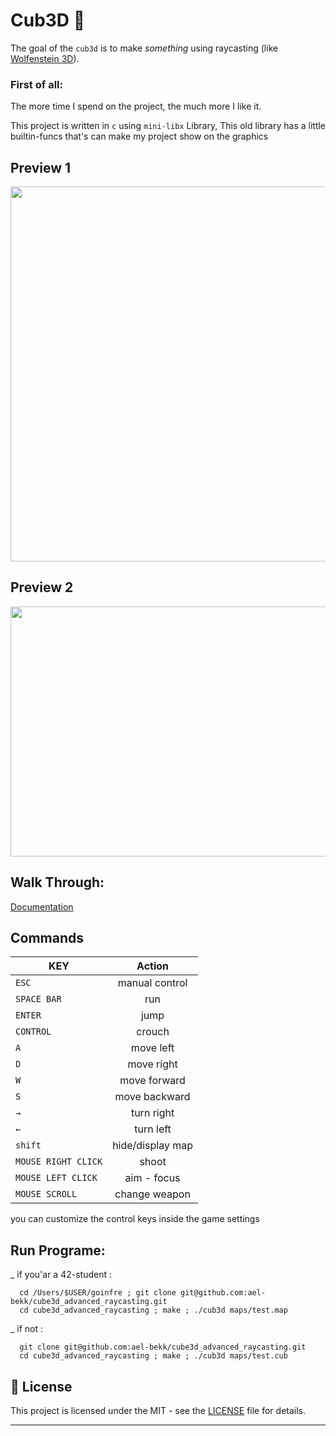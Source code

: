 # Cub3D 👾

The goal of the ``cub3d`` is to make *something* using raycasting (like [Wolfenstein 3D](https://fr.wikipedia.org/wiki/Wolfenstein_3D)).

### First of all:
  The more time I spend on the project, the much more I like it.

This project is written in ``c`` using ``mini-libx`` Library, 
This old library has a little builtin-funcs that's can make my project show on the graphics

## Preview 1
<img src="https://github.com/ael-bekk/cube3d_advanced_raycasting/blob/main/img_srces/Blank%208%20Grids%20Collage.png" width=700 height=600/>

## Preview 2
<a href="https://www.youtube.com/watch?v=fO-BOwalGnk" alt="By ael-bekk">
<img src="https://github.com/ael-bekk/cube3d_advanced_raycasting/blob/main/img_srces/Screen%20Shot%202022-10-19%20at%208.44.20%20PM.png" width=700 height=400/>
</a>


## Walk Through:
  [Documentation](https://github.com/ael-bekk/cube3d_advanced_raycasting/blob/main/note.md)

## Commands

| KEY           | Action        |
| ------------- |:-------------:|
| `ESC`         | manual control     |
| `SPACE BAR`   | run         |
| `ENTER`         | jump |
| `CONTROL`         | crouch |
| `A`           | move left     |
| `D`           | move right    |
| `W`           | move forward  |
| `S`           | move backward |
| `→`           | turn right    |
| `←`           | turn left     |
| `shift`       | hide/display map|
| `MOUSE RIGHT CLICK`           | shoot |
| `MOUSE LEFT CLICK`           | aim - focus|
| `MOUSE SCROLL`      | change weapon |

you can customize the control keys inside the game settings

## Run Programe:

_ if you'ar a 42-student :

```
  cd /Users/$USER/goinfre ; git clone git@github.com:ael-bekk/cube3d_advanced_raycasting.git
  cd cube3d_advanced_raycasting ; make ; ./cub3d maps/test.map
```

_ if not :

```
  git clone git@github.com:ael-bekk/cube3d_advanced_raycasting.git
  cd cube3d_advanced_raycasting ; make ; ./cub3d maps/test.cub
```

## 📝 License

This project is licensed under the MIT - see the [LICENSE](LICENSE) file for details.

---
